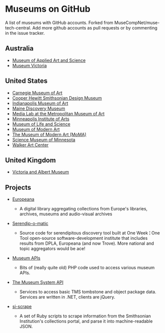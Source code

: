 Museums on GitHub
=================

A list of museums with GitHub accounts. Forked from MuseCompNet/muse-tech-central. Add more github accounts as pull requests or by commenting in the issue tracker.

## Australia
- [Museum of Applied Art and Science](https://github.com/museumofappliedartsandsciences)
- [Museum Victoria](https://github.com/museumvictoria)

## United States
- [Carnegie Museum of Art](https://github.com/cmoa)
- [Cooper Hewitt Smithsonian Design Museum](https://github.com/cooperhewitt)
- [Indianapolis Museum of Art](https://github.com/IMAmuseum/)
- [Maine Discovery Museum](https://github.com/mainehackerclub/MDM)
- [Media Lab at the Metropolitan Museum of Art](https://github.com/metmuseum-medialab)
- [Minneapolis Institute of Arts](https://github.com/artsmia)
- [Museum of Life and Science](https://github.com/lifeandscience)
- [Museum of Modern Art](https://github.com/MuseumofModernArt)
- [The Museum of Modern Art (MoMA)](http://www.moma.org)
- [Science Museum of Minnesota](https://github.com/scimusmn/)
- [Walker Art Center](https://github.com/walkerart)

## United Kingdom
- [Victoria and Albert Museum](https://github.com/organizations/vanda)


## Projects

- [Europeana](https://github.com/europeana)
    - A digital library aggregating collections from Europe's libraries, archives, museums and audio-visual archives 

- [Serendip-o-matic](https://github.com/chnm/serendipomatic/)
    - Source code for serendipitous discovery tool built at One Week ¦ One Tool open-source software-development institute that includes results from DPLA, Europeana (and now Trove). More national and topic aggregators would be ace!

- [Museum APIs](https://github.com/mialondon/Museum-APIs)
    - Bits of (really quite old) PHP code used to access various museum APIs.

- [The Museum System API](https://github.com/smoore4moma/TmsApi)
    - Services to access basic TMS tombstone and object package data.  Services are written in .NET, clients are jQuery.

- [si-scrape](https://github.com/mdlincoln/si-scrape)
    - A set of Ruby scripts to scrape information from the Smithsonian Institution's collections portal, and parse it into machine-readable JSON.


